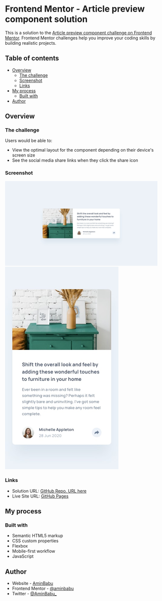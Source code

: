 # Frontend Mentor - Article preview component solution

This is a solution to the [Article preview component challenge on Frontend Mentor](https://www.frontendmentor.io/challenges/article-preview-component-dYBN_pYFT). Frontend Mentor challenges help you improve your coding skills by building realistic projects. 

## Table of contents

- [Overview](#overview)
  - [The challenge](#the-challenge)
  - [Screenshot](#screenshot)
  - [Links](#links)
- [My process](#my-process)
  - [Built with](#built-with)
- [Author](#author)
## Overview

### The challenge

Users would be able to:

- View the optimal layout for the component depending on their device's screen size
- See the social media share links when they click the share icon

### Screenshot

![Desktop Preview](./design/desktop-design.jpg)
![Mobile Preview](./design/mobile-design.jpg)

### Links

- Solution URL: [GitHub Repo. URL here](https://github.com/aminbabu/components/tree/master/article-preview-component)
- Live Site URL: [GitHub Pages](https://aminbabu.github.io/components/article-preview-component)

## My process

### Built with

- Semantic HTML5 markup
- CSS custom properties
- Flexbox
- Mobile-first workflow
- JavaScript

## Author

- Website - [AminBabu](#)
- Frontend Mentor - [@aminbabu](https://www.frontendmentor.io/profile/aminbabu)
- Twitter - [@AminBabu_](https://www.twitter.com/AminBabu_)
